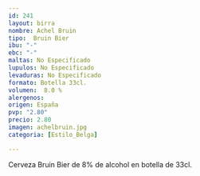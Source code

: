 ```yaml
---
id: 241
layout: birra
nombre: Achel Bruin
tipo:  Bruin Bier
ibu: "-"
ebc: "-"
maltas: No Especificado
lupulos: No Especificado
levaduras: No Especificado
formato: Botella 33cl.
volumen:  8.0 %
alergenos: 
origen: España
pvp: "2.80"
precio: 2.80
imagen: achelbruin.jpg
categoria: [Estilo_Belga]

---
```

Cerveza Bruin Bier de 8% de alcohol en botella de 33cl.